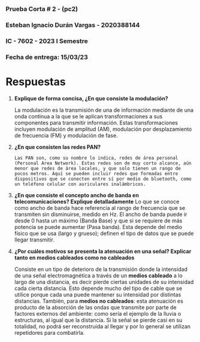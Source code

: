 ﻿### Prueba Corta # 2 - (pc2)
### Esteban Ignacio Durán Vargas - 2020388144
### IC - 7602 - 2023 I Semestre
### Fecha de entrega: 15/03/23



#  Respuestas

 1. **Explique de forma concisa, ¿En que consiste la modulación?**

	La modulación es la transmisión de una de información mediante de una onda continua a la que se le aplican transformaciones a sus componentes para transmitir información. Estas transformaciones incluyen modulación de amplitud (AM), modulación por desplazamiento de frecuencia (FM) y modulación de fase.


 2. **¿En que consisten las redes PAN?**

		Las PAN son, como su nombre lo indica, redes de área personal (Personal Area Network). Estas redes son de muy corto alcance, aún menor que redes de área locales, y que solo tienen un rango de pocos metros. Aquí se pueden incluir redes que formadas entre dispositivos que se conecten entre sí por medio de bluetooth, como un teléfono celular con auriculares inalámbricos.
	

 3. **¿En que consiste el concepto ancho de banda en telecomunicaciones? Explique detalladamente**
	Lo que se conoce como ancho de banda hace referencia al rango de frecuencia que se transmiten sin disminuirse, medido en Hz. El ancho de banda puede ir desde 0 hasta un máximo (Banda Base) y que si se requiere de más potencia se puede aumentar (Pasa banda). Esta depende del medio físico que se usa (largo y grueso); definen el tipo de datos que se puede llegar transmitir. 


 4. **¿Por cuáles motivos se presenta la atenuación en una señal? Explicar tanto en medios cableados como no cableados**

	Consiste en un tipo de deterioro de la transmisión donde la intensidad de una señal electromagnética a través de un **medios cableado** a lo largo de una distancia, es decir pierde ciertas unidades de su intensidad cada cierta distancia. Esto depende mucho del tipo de cable que se utilice porque cada una puede mantener su intensidad por distintas distancias. También, para **medios no cableados**: esta atenuación es producto de la absorción de las ondas que transmite por parte de factores externos del ambiente: como sería el ejemplo de la lluvia o estructuras, al igual que la distancia. Si la señal se pierde casi en su totalidad, no podrá ser reconstruida al llegar y por lo general se utilizan repetidores para combatirla.
